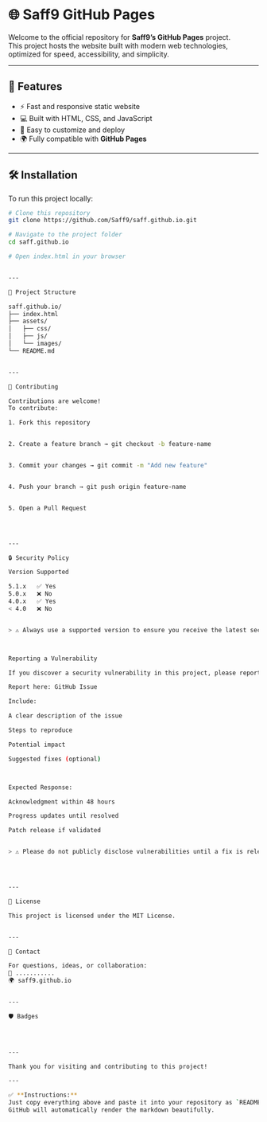 

# 🌐 Saff9 GitHub Pages

Welcome to the official repository for **Saff9’s GitHub Pages** project.  
This project hosts the website built with modern web technologies, optimized for speed, accessibility, and simplicity.

---

## 🚀 Features

- ⚡ Fast and responsive static website  
- 💻 Built with HTML, CSS, and JavaScript  
- 🧩 Easy to customize and deploy  
- 🌍 Fully compatible with **GitHub Pages**

---

## 🛠 Installation

To run this project locally:

```bash
# Clone this repository
git clone https://github.com/Saff9/saff.github.io.git

# Navigate to the project folder
cd saff.github.io

# Open index.html in your browser


---

📂 Project Structure

saff.github.io/
├── index.html
├── assets/
│   ├── css/
│   ├── js/
│   └── images/
└── README.md


---

🌟 Contributing

Contributions are welcome!
To contribute:

1. Fork this repository


2. Create a feature branch → git checkout -b feature-name


3. Commit your changes → git commit -m "Add new feature"


4. Push your branch → git push origin feature-name


5. Open a Pull Request




---

🔒 Security Policy

Version	Supported

5.1.x	✅ Yes
5.0.x	❌ No
4.0.x	✅ Yes
< 4.0	❌ No


> ⚠️ Always use a supported version to ensure you receive the latest security updates and fixes.



Reporting a Vulnerability

If you discover a security vulnerability in this project, please report it responsibly.

Report here: GitHub Issue

Include:

A clear description of the issue

Steps to reproduce

Potential impact

Suggested fixes (optional)



Expected Response:

Acknowledgment within 48 hours

Progress updates until resolved

Patch release if validated


> ⚠️ Please do not publicly disclose vulnerabilities until a fix is released.




---

📜 License

This project is licensed under the MIT License.


---

💬 Contact

For questions, ideas, or collaboration:
📧 ...........
🌍 saff9.github.io


---

🛡️ Badges

  


---

Thank you for visiting and contributing to this project!

---

✅ **Instructions:**  
Just copy everything above and paste it into your repository as `README.md`.  
GitHub will automatically render the markdown beautifully.  

